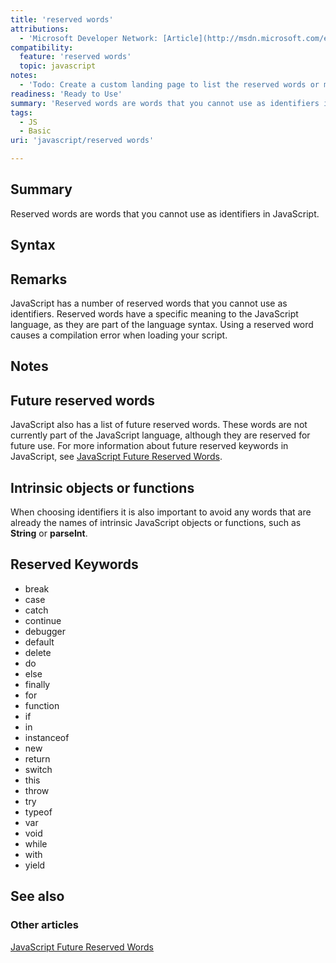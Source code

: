 ```yaml
---
title: 'reserved words'
attributions:
  - 'Microsoft Developer Network: [Article](http://msdn.microsoft.com/en-us/library/ie/0779sbks(v=vs.94).aspx)'
compatibility:
  feature: 'reserved words'
  topic: javascript
notes:
  - 'Todo: Create a custom landing page to list the reserved words or merge with javascript/statements.'
readiness: 'Ready to Use'
summary: 'Reserved words are words that you cannot use as identifiers in JavaScript.'
tags:
  - JS
  - Basic
uri: 'javascript/reserved words'

---
```

## Summary

Reserved words are words that you cannot use as identifiers in JavaScript.

## Syntax

## Remarks

JavaScript has a number of reserved words that you cannot use as identifiers. Reserved words have a specific meaning to the JavaScript language, as they are part of the language syntax. Using a reserved word causes a compilation error when loading your script.

## Notes

## Future reserved words

JavaScript also has a list of future reserved words. These words are not currently part of the JavaScript language, although they are reserved for future use. For more information about future reserved keywords in JavaScript, see [JavaScript Future Reserved Words](/javascript/future_reserved_words).

## Intrinsic objects or functions

When choosing identifiers it is also important to avoid any words that are already the names of intrinsic JavaScript objects or functions, such as **String** or **parseInt**.

## Reserved Keywords

-   break
-   case
-   catch
-   continue
-   debugger
-   default
-   delete
-   do
-   else
-   finally
-   for
-   function
-   if
-   in
-   instanceof
-   new
-   return
-   switch
-   this
-   throw
-   try
-   typeof
-   var
-   void
-   while
-   with
-   yield

## See also

### Other articles

[JavaScript Future Reserved Words](/javascript/future_reserved_words)

